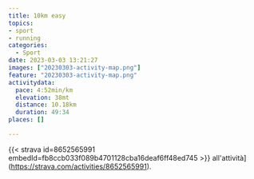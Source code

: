 ```yaml
---
title: 10km easy
topics:
- sport
- running
categories:
  - Sport
date: 2023-03-03 13:21:27
images: ["20230303-activity-map.png"]
feature: "20230303-activity-map.png"
activitydata:
  pace: 4:52min/km
  elevation: 38mt
  distance: 10.18km
  duration: 49:34
places: []

---
```









{{< strava id=8652565991 embedId=fb8ccb033f089b4701128cba16deaf6ff48ed745 >}} all'attività](https://strava.com/activities/8652565991).
